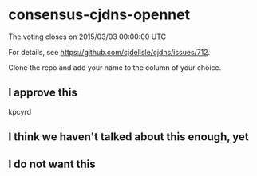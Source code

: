 consensus-cjdns-opennet
=======================

The voting closes on 2015/03/03 00:00:00 UTC

For details, see https://github.com/cjdelisle/cjdns/issues/712.

Clone the repo and add your name to the column of your choice.

I approve this
--------------
kpcyrd


I think we haven't talked about this enough, yet
------------------------------------------------


I do not want this
------------------
